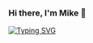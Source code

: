 ### Hi there, I'm Mike 👋

[![Typing SVG](https://readme-typing-svg.herokuapp.com?color=%2336BCF7&lines=Python-developer+student)](https://git.io/typing-svg)

<!--
**mikepodolskiy/mikepodolskiy** is a ✨ _special_ ✨ repository because its `README.md` (this file) appears on your GitHub profile.

Here are some ideas to get you started:

- 🔭 I’m currently working on ...
- 🌱 I’m currently learning ...
- 👯 I’m looking to collaborate on ...
- 🤔 I’m looking for help with ...
- 💬 Ask me about ...
- 📫 How to reach me: ...
- 😄 Pronouns: ...
- ⚡ Fun fact: ...
-->
